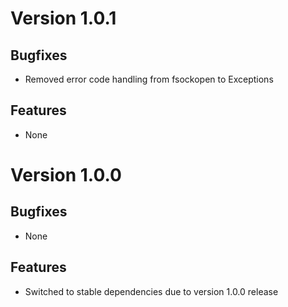 # Version 1.0.1

## Bugfixes

* Removed error code handling from fsockopen to Exceptions

## Features

* None

# Version 1.0.0

## Bugfixes

* None

## Features

* Switched to stable dependencies due to version 1.0.0 release
